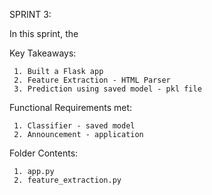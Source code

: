 SPRINT 3:

In this sprint, the 

Key Takeaways: 
     
     1. Built a Flask app
     2. Feature Extraction - HTML Parser
     3. Prediction using saved model - pkl file
     
Functional Requirements met: 
 
     1. Classifier - saved model
     2. Announcement - application 

Folder Contents:

     1. app.py
     2. feature_extraction.py
 
